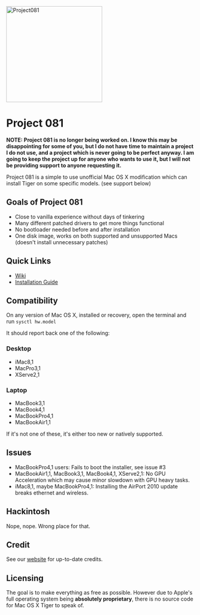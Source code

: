 <img width="256" alt="Project081" src="https://user-images.githubusercontent.com/71722170/124338538-d20d2e80-dba8-11eb-813a-846e37cfd656.png">

# Project 081

**NOTE: Project 081 is no longer being worked on. I know this may be disappointing for some of you, but I do not have time to maintain a project I do not use, and a project which is never going to be perfect anyway. I am going to keep the project up for anyone who wants to use it, but I will not be providing support to anyone requesting it.**

Project 081 is a simple to use unofficial Mac OS X modification which can install Tiger on some specific models. (see support below)

## Goals of Project 081

- Close to vanilla experience without days of tinkering
- Many different patched drivers to get more things functional
- No bootloader needed before and after installation
- One disk image, works on both supported and unsupported Macs (doesn't install unnecessary patches)

## Quick Links
- [Wiki](https://github.com/p081/wiki/wiki)
- [Installation Guide](https://speedie.gq/projects/p081-install-guide.php)

## Compatibility

On any version of Mac OS X, installed or recovery, open the terminal and run `sysctl hw.model`

It should report back one of the following:

### Desktop

- iMac8,1
- MacPro3,1
- XServe2,1

### Laptop

- MacBook3,1
- MacBook4,1
- MacBookPro4,1
- MacBookAir1,1

If it's not one of these, it's either too new or natively supported.

## Issues

- MacBookPro4,1 users: Fails to boot the installer, see issue #3
- MacBookAir1,1, MacBook3,1, MacBook4,1, XServe2,1: No GPU Acceleration which may cause minor slowdown with GPU heavy tasks.
- iMac8,1, maybe MacBookPro4,1: Installing the AirPort 2010 update breaks ethernet and wireless.

## Hackintosh

Nope, nope. Wrong place for that.

## Credit

See our [website](https://speedie.gq/projects/project081.php) for up-to-date credits.

## Licensing

The goal is to make everything as free as possible. However due to Apple's full operating system being **absolutely proprietary**, there is no source code for Mac OS X Tiger to speak of.
